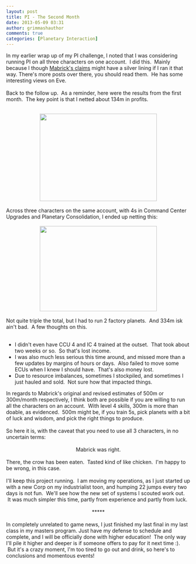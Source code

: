 ```yaml
---
layout: post
title: PI - The Second Month
date: 2013-05-09 03:31
author: grimmashauthor
comments: true
categories: [Planetary Interaction]
---
```

In my earlier wrap up of my PI challenge, I noted that I was considering running PI on all three characters on one account. &nbsp;I did this. &nbsp;Mainly because I though <a href="http://mabricksmumblings.blogspot.com/">Mabrick's </a><a href="http://mabricksmumblings.blogspot.com/2013/04/you-will-sometimes-pay-price-for-their.html">claims</a> might have a silver lining if I ran it that way. There's more posts over there, you should read them. &nbsp;He has some interesting views on Eve.<br /><br />Back to the follow up. &nbsp;As a reminder, here were the results from the first month. &nbsp;The key point is that I netted about 134m in profits.<br /><br /><div style="clear: both; text-align: center;"><a href="http://grimmash.com/wp-content/uploads/2013/05/PI-Final-300x2231.png" style="margin-left: 1em; margin-right: 1em;"><img border="0" height="238" src="http://grimmash.com/wp-content/uploads/2013/05/PI-Final-300x2231-300x223.png" width="320" /></a></div><br />Across three characters on the same account, with 4s in Command Center Upgrades and Planetary Consolidation, I ended up netting this:<br /><br /><div style="clear: both; text-align: center;"><a href="http://grimmash.com/wp-content/uploads/2013/05/April-Final-300x2171.png" style="margin-left: 1em; margin-right: 1em;"><img border="0" height="232" src="http://grimmash.com/wp-content/uploads/2013/05/April-Final-300x2171-300x217.png" width="320" /></a></div><br />Not quite triple the total, but I had to run 2 factory planets. &nbsp;And 334m isk ain't bad. &nbsp;A few thoughts on this.<br /><br /><ul><li>I didn't even have CCU 4 and IC 4 trained at the outset. &nbsp;That took about two weeks or so. &nbsp;So that's lost income. &nbsp;</li><li>I was also much less serious this time around, and missed more than a few updates by margins of hours or days. &nbsp;Also failed to move some ECUs when I knew I should have. &nbsp;That's also money lost.&nbsp;</li><li>Due to resource imbalances, sometimes I stockpiled, and sometimes I just hauled and sold. &nbsp;Not sure how that impacted things.</li></ul>In regards to Mabrick's original and revised estimates of 500m or 300m/month respectively, I think both are possible if you are willing to run all the characters on an account. &nbsp;With level 4 skills, 300m is more than doable, as evidenced. &nbsp;500m might be, if you train 5s, pick planets with a bit of luck and wisdom, and pick the right things to produce.<br /><br />So here it is, with the caveat that you need to use all 3 characters, in no uncertain terms:<br /><br /><div style="text-align: center;">Mabrick was right.</div><div style="text-align: center;"><br /></div><div style="text-align: left;">There, the crow has been eaten. &nbsp;Tasted kind of like chicken. &nbsp;I'm happy to be wrong, in this case.</div><div style="text-align: left;"><br /></div><div style="text-align: left;">I'll keep this project running. &nbsp;I am moving my operations, as I just started up with a new Corp on my industrialist toon, and humping 22 jumps every two days is not fun. &nbsp;We'll see how the new set of systems I scouted work out. &nbsp;It was much simpler this time, partly from experience and partly from luck.</div><div style="text-align: left;"><br /></div><div style="text-align: center;">*****</div><div style="text-align: left;"><br /></div><div style="text-align: left;">In completely unrelated to game news, I just finished my last final in my last class in my masters program. Just have my defense to schedule and complete, and I will be officially done with higher education! &nbsp;The only way I'll pile it higher and deeper is if someone offers to pay for it next time :). &nbsp;But it's a crazy moment, I'm too tired to go out and drink, so here's to conclusions and momentous events!</div>

